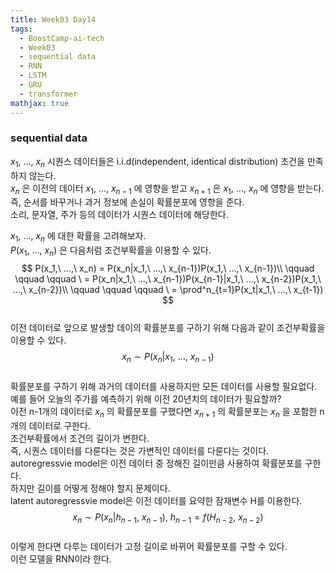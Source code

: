 ```yaml
---
title: Week03 Day14
tags:
  - BoostCamp-ai-tech
  - Week03
  - sequential data
  - RNN
  - LSTM
  - GRU
  - transformer
mathjax: true
---
```


### sequential data
$x_1,\ ...,\ x_n$ 시퀀스 데이터들은 i.i.d(independent, identical distribution) 조건을 만족하지 않는다.  
$x_n$ 은 이전의 데이터 $x_1,\ ...,\ x_{n-1}$ 에 영향을 받고 $x_{n+1}$ 은 $x_1,\ ...,\ x_n$ 에 영향을 받는다.  
즉, 순서를 바꾸거나 과거 정보에 손실이 확률분포에 영향을 준다.  
소리, 문자열, 주가 등의 데이터가 시퀀스 데이터에 해당한다.  

$x_1,\ ...,\ x_n$ 에 대한 확률을 고려해보자.  
$P(x_1,\ ...,\ x_n)$ 은 다음처럼 조건부확률을 이용할 수 있다.  
$$
P(x_1,\ ...,\ x_n) = P(x_n|x_1,\ ...,\ x_{n-1})P(x_1,\ ...,\ x_{n-1})\\
\qquad \qquad \qquad \ = P(x_n|x_1,\ ...,\ x_{n-1})P(x_{n-1}|x_1,\ ...,\ x_{n-2})P(x_1,\ ...,\ x_{n-2})\\
\qquad \qquad \qquad \ = \prod^n_{t=1}P(x_t|x_1,\ ...,\ x_{t-1})
$$  
이전 데이터로 앞으로 발생할 데이의 확률분포를 구하기 위해 다음과 같이 조건부확률을 이용할 수 있다.  
$$
x_n \sim P(x_n|x_1,\ ...,\ x_{n-1})
$$  
확률분포를 구하기 위해 과거의 데이터를 사용하지만 모든 데이터를 사용할 필요없다.  
예를 들어 오늘의 주가를 예측하기 위해 이전 20년치의 데이터가 필요할까?  
이전 n-1개의 데이터로 $x_n$ 의 확률분포를 구했다면 $x_{n+1}$ 의 확률분포는 $x_n$ 을 포함한 n개의 데이터로 구한다.  
조건부확률에서 조건의 길이가 변한다.  
즉, 시퀀스 데이터를 다룬다는 것은 가변적인 데이터를 다룬다는 것이다.  
autoregressvie model은 이전 데이터 중 정해진 길이만큼 사용하여 확률분포를 구한다.  
하지만 길이를 어떻게 정해야 할지 문제이다.  
latent autoregressvie model은 이전 데이터를 요약한 잠재변수 H를 이용한다.  
$$
x_n \sim P(x_n|h_{n-1},\ x_{n-1}),\ h_{n-1} = f(H_{n-2},\ x_{n-2})
$$  
이렇게 한다면 다루는 데이터가 고정 길이로 바뀌어 확률분포를 구할 수 있다.  
이런 모델을 RNN이라 한다.  
